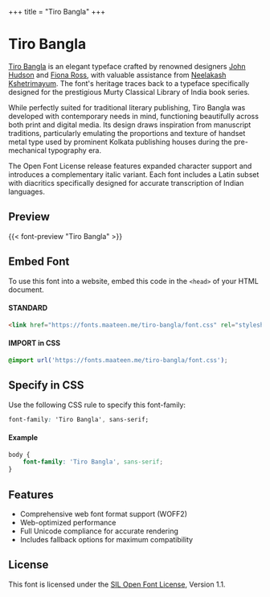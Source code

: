 +++
title = "Tiro Bangla"
+++

# Tiro Bangla

[Tiro Bangla](https://www.tiro.com/fonts/tiro-bangla) is an elegant typeface crafted by renowned designers [John Hudson](https://www.tiro.com/team/john-hudson) and [Fiona Ross](https://www.tiro.com/team/fiona-ross), with valuable assistance from [Neelakash Kshetrimayum](https://www.tiro.com/team/neelakash-kshetrimayum). The font's heritage traces back to a typeface specifically designed for the prestigious Murty Classical Library of India book series.

While perfectly suited for traditional literary publishing, Tiro Bangla was developed with contemporary needs in mind, functioning beautifully across both print and digital media. Its design draws inspiration from manuscript traditions, particularly emulating the proportions and texture of handset metal type used by prominent Kolkata publishing houses during the pre-mechanical typography era.

The Open Font License release features expanded character support and introduces a complementary italic variant. Each font includes a Latin subset with diacritics specifically designed for accurate transcription of Indian languages.

## Preview

{{< font-preview "Tiro Bangla" >}}

## Embed Font

To use this font into a website, embed this code in the `<head>` of your HTML document.

#### STANDARD

```html
<link href="https://fonts.maateen.me/tiro-bangla/font.css" rel="stylesheet">
```

#### IMPORT in CSS

```css
@import url('https://fonts.maateen.me/tiro-bangla/font.css');
```

## Specify in CSS

Use the following CSS rule to specify this font-family:

```css
font-family: 'Tiro Bangla', sans-serif;
```

#### Example

```css
body {
    font-family: 'Tiro Bangla', sans-serif;
}
```

## Features
- Comprehensive web font format support (WOFF2)
- Web-optimized performance
- Full Unicode compliance for accurate rendering
- Includes fallback options for maximum compatibility

## License
This font is licensed under the [SIL Open Font License](https://openfontlicense.org/open-font-license-official-text/), Version 1.1.